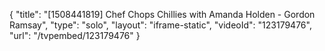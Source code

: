 {
    "title": "[1508441819] Chef Chops Chillies with Amanda Holden - Gordon Ramsay",
    "type": "solo",
    "layout": "iframe-static",
    "videoId": "123179476",
    "url": "\/tvpembed\/123179476"
}